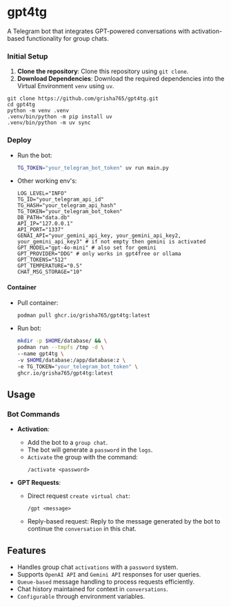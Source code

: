 # gpt4tg
A Telegram bot that integrates GPT-powered conversations with activation-based functionality for group chats.

### Initial Setup

1. **Clone the repository**: Clone this repository using `git clone`.
2. **Download Dependencies**: Download the required dependencies into the Virtual Environment `venv` using `uv`.

```shell
git clone https://github.com/grisha765/gpt4tg.git
cd gpt4tg
python -m venv .venv
.venv/bin/python -m pip install uv
.venv/bin/python -m uv sync
```

### Deploy

- Run the bot:
    ```bash
    TG_TOKEN="your_telegram_bot_token" uv run main.py
    ```

- Other working env's:
    ```env
    LOG_LEVEL="INFO"
    TG_ID="your_telegram_api_id"
    TG_HASH="your_telegram_api_hash"
    TG_TOKEN="your_telegram_bot_token"
    DB_PATH="data.db"
    API_IP="127.0.0.1"
    API_PORT="1337"
    GENAI_API="your_gemini_api_key, your_gemini_api_key2, your_gemini_api_key3" # if not empty then gemini is activated
    GPT_MODEL="gpt-4o-mini" # also set for gemini
    GPT_PROVIDER="DDG" # only works in gpt4free or ollama
    GPT_TOKENS="512"
    GPT_TEMPERATURE="0.5"
    CHAT_MSG_STORAGE="10"
    ```

#### Container

- Pull container:
    ```bash
    podman pull ghcr.io/grisha765/gpt4tg:latest
    ```

- Run bot:
    ```bash
    mkdir -p $HOME/database/ && \
    podman run --tmpfs /tmp -d \
    --name gpt4tg \
    -v $HOME/database:/app/database:z \
    -e TG_TOKEN="your_telegram_bot_token" \
    ghcr.io/grisha765/gpt4tg:latest
    ```

## Usage

### Bot Commands

- **Activation**:
    - Add the bot to a `group chat`.
    - The bot will generate a `password` in the `logs`.
    - `Activate` the group with the command:
      ```
      /activate <password>
      ```

- **GPT Requests**:
    - Direct request `create virtual chat`:
      ```
      /gpt <message>
      ```
    - Reply-based request:
      Reply to the message generated by the bot to continue the `conversation` in this chat.

## Features

- Handles group chat `activations` with a `password` system.
- Supports `OpenAI API` and `Gemini API` responses for user queries.
- `Queue-based` message handling to process requests efficiently.
- Chat history maintained for context in `conversations`.
- `Configurable` through environment variables.
